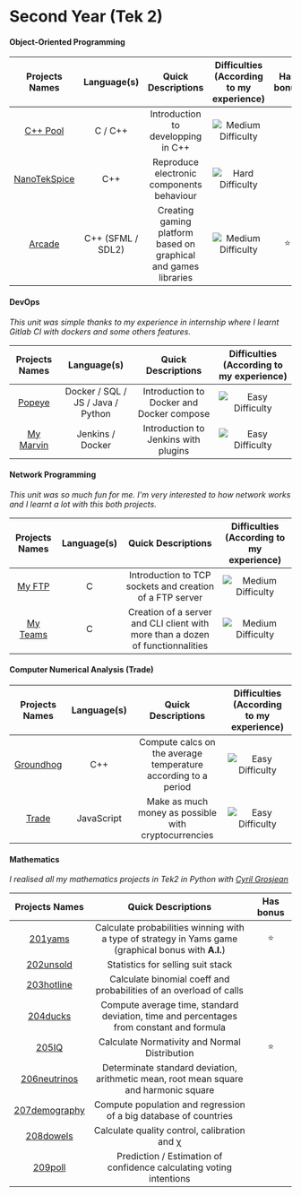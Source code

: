 # Second Year (Tek 2)

#### Object-Oriented Programming

| Projects Names | Language(s) | Quick Descriptions | Difficulties (According to my experience) | Has bonus |
|    :---:     |    :---:    |       :---:       | :---: | :---: |
|[C++ Pool]| C / C++ | Introduction to developping in C++ | ![Medium Difficulty] |
|[NanoTekSpice]| C++ | Reproduce electronic components behaviour | ![Hard Difficulty] |
|[Arcade]| C++ (SFML / SDL2) | Creating gaming platform based on graphical and games libraries | ![Medium Difficulty] | :star:

[C++ Pool]: https://github.com/Mitix-EPI/Epitech-All-Projects/tree/main/Tek2/CPP%20Pool

[NanoTekSpice]: https://github.com/Mitix-EPI/Epitech-All-Projects/tree/main/Tek2/Object-Oriented%20Programming/NanoTekSpice

[Arcade]: https://github.com/Mitix-EPI/Epitech-All-Projects/tree/main/Tek2/Object-Oriented%20Programming/Arcade

#### DevOps

*This unit was simple thanks to my experience in internship where I learnt Gitlab CI with dockers and some others features.*

| Projects Names | Language(s) | Quick Descriptions | Difficulties (According to my experience) |
|    :---:     |    :---:    |       :---:       | :---: |
|[Popeye]| Docker / SQL / JS / Java / Python | Introduction to Docker and Docker compose | ![Easy Difficulty] |
|[My Marvin]| Jenkins / Docker | Introduction to Jenkins with plugins | ![Easy Difficulty] |

[Popeye]: https://github.com/Mitix-EPI/Epitech-All-Projects/tree/main/Tek2/DevOps/Popeye

[My Marvin]: https://github.com/Mitix-EPI/Epitech-All-Projects/tree/main/Tek2/DevOps/MyMarvin

#### Network Programming

*This unit was so much fun for me. I'm very interested to how network works and I learnt a lot with this both projects.*

| Projects Names | Language(s) | Quick Descriptions | Difficulties (According to my experience) |
|    :---:     |    :---:    |       :---:       | :---: |
|[My FTP]| C | Introduction to TCP sockets and creation of a FTP server | ![Medium Difficulty] |
|[My Teams]| C | Creation of a server and CLI client with more than a dozen of functionnalities | ![Medium Difficulty] |

[My FTP]: https://github.com/Mitix-EPI/Epitech-All-Projects/tree/main/Tek2/Network%20Programming/MyFTP

[My Teams]: https://github.com/Mitix-EPI/Epitech-All-Projects/tree/main/Tek2/Network%20Programming/MyTeams

#### Computer Numerical Analysis (Trade)

| Projects Names | Language(s) | Quick Descriptions | Difficulties (According to my experience) |
|    :---:     |    :---:    |       :---:       | :---: |
|[Groundhog]| C++ | Compute calcs on the average temperature according to a period | ![Easy Difficulty] |
|[Trade]| JavaScript | Make as much money as possible with cryptocurrencies | ![Easy Difficulty] |

[Groundhog]: https://github.com/Mitix-EPI/Epitech-All-Projects/tree/main/Tek2/Computer%20Numerical%20Analysis/Groundhog
[Trade]: https://github.com/Mitix-EPI/Epitech-All-Projects/tree/main/Tek2/Computer%20Numerical%20Analysis/Trade

#### Mathematics

*I realised all my mathematics projects in Tek2 in Python with [Cyril Grosjean](https://github.com/CyrilGrosjean)*

| Projects Names | Quick Descriptions | Has bonus |
|    :---:     |    :---:    |      :---:       |
|[201yams]| Calculate probabilities winning with a type of strategy in Yams game (graphical bonus with **A.I.**) | :star: |
|[202unsold]| Statistics for selling suit stack | |
|[203hotline]| Calculate binomial coeff and probabilities of an overload of calls |  |
|[204ducks]| Compute average time, standard deviation, time and percentages from constant and formula |  |
|[205IQ]| Calculate Normativity and Normal Distribution | :star: |
|[206neutrinos]| Determinate standard deviation, arithmetic mean, root mean square and harmonic square | |
|[207demography]| Compute population and regression of a big database of countries | |
|[208dowels]| Calculate quality control, calibration and χ | |
|[209poll]| Prediction / Estimation of confidence calculating voting intentions | |

[201yams]:https://github.com/Mitix-EPI/Epitech-All-Projects/tree/main/Tek2/Math/201yams

[202unsold]:https://github.com/Mitix-EPI/Epitech-All-Projects/tree/main/Tek2/Math/202unsold

[203hotline]:https://github.com/Mitix-EPI/Epitech-All-Projects/tree/main/Tek2/Math/203hotline

[204ducks]:https://github.com/Mitix-EPI/Epitech-All-Projects/tree/main/Tek2/Math/204ducks

[205IQ]:https://github.com/Mitix-EPI/Epitech-All-Projects/tree/main/Tek2/Math/205IQ

[206neutrinos]:https://github.com/Mitix-EPI/Epitech-All-Projects/tree/main/Tek2/Math/206neutrinos

[207demography]:https://github.com/Mitix-EPI/Epitech-All-Projects/tree/main/Tek2/Math/207demography

[208dowels]:https://github.com/Mitix-EPI/Epitech-All-Projects/tree/main/Tek2/Math/208dowels

[209poll]:https://github.com/Mitix-EPI/Epitech-All-Projects/tree/main/Tek2/Math/209poll


[Easy Difficulty]: https://via.placeholder.com/20/0FFF00/000000?text=+

[Medium Difficulty]: https://via.placeholder.com/20/FFE000/000000?text=+

[Hard Difficulty]: https://via.placeholder.com/20/FF3A00/000000?text=+
